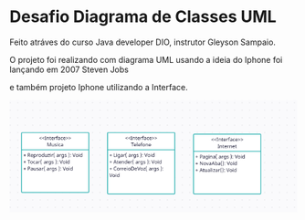 # Desafio Diagrama de Classes UML

Feito atráves do curso Java developer DIO, instrutor Gleyson Sampaio.

O projeto foi realizando com diagrama UML usando a ideia do Iphone foi lançando em 2007 Steven Jobs

e também projeto Iphone utilizando a Interface.

![Class Diagram0](https://github.com/lucasvssouza/dio/blob/main/Desafio-Diagrama-UML/uml.png?raw=true)

